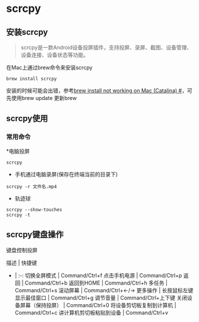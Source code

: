 # scrcpy
## 安装scrcpy
> scrcpy是一款Android设备投屏插件，支持投屏、录屏、截图、设备管理、设备连接、设备状态等功能。

在Mac上通过brew命令来安装scrcpy
```
brew install scrcpy
```

安装的时候可能会出错，参考[brew install not working on Mac (Catalina) #](https://github.com/Genymobile/scrcpy/issues/2247)，可先使用brew update 更新brew

## scrcpy使用
### 常用命令
*电脑投屏
```
scrcpy
```
* 手机通过电脑录屏(保存在终端当前的目录下)
```
scrcpy -r 文件名.mp4
```
* 轨迹球
```
scrcpy --show-touches
scrcpy -t
```


## scrcpy键盘操作
键盘控制投屏

描述 | 快捷键 
- | :-: 
切换全屏模式 | Command/Ctrl+f
点击手机电源 | Command/Ctrl+p
返回 | Command/Ctrl+b
返回到HOME | Command/Ctrl+h
多任务 | Command/Ctrl+s
滚动屏幕 | Command/Ctrl+←/→
更多操作 | 长按鼠标左键
显示最佳窗口 | Command/Ctrl+g
调节音量 | Command/Ctrl+上下键
关闭设备屏幕（保持投屏） | Command/Ctrl+0
将设备剪切板复制到计算机 | Command/Ctrl+c
讲计算机剪切板粘贴到设备 | Command/Ctrl+v

